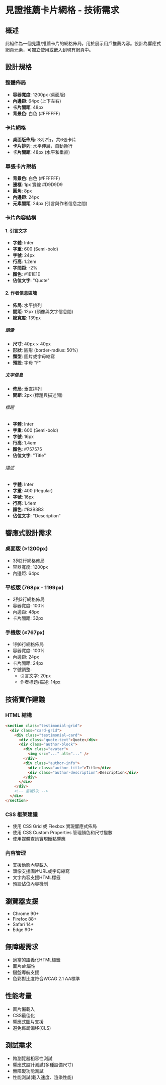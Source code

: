 # 見證推薦卡片網格 - 技術需求

## 概述
此組件為一個見證/推薦卡片的網格佈局，用於展示用戶推薦內容。設計為響應式網頁元素，可獨立使用或嵌入到現有網頁中。

## 設計規格

### 整體佈局
- **容器寬度**: 1200px (桌面版)
- **內邊距**: 64px (上下左右)
- **卡片間距**: 48px
- **背景色**: 白色 (#FFFFFF)

### 卡片網格
- **桌面版佈局**: 3列2行，共6張卡片
- **卡片排列**: 水平伸展，自動換行
- **卡片間距**: 48px (水平和垂直)

### 單張卡片規格
- **背景色**: 白色 (#FFFFFF)
- **邊框**: 1px 實線 #D9D9D9
- **圓角**: 8px
- **內邊距**: 24px
- **元素間距**: 24px (引言與作者信息之間)

### 卡片內容結構

#### 1. 引言文字
- **字體**: Inter
- **字重**: 600 (Semi-bold)
- **字號**: 24px
- **行高**: 1.2em
- **字間距**: -2%
- **顏色**: #1E1E1E
- **佔位文字**: "Quote"

#### 2. 作者信息區塊
- **佈局**: 水平排列
- **間距**: 12px (頭像與文字信息間)
- **總寬度**: 139px

##### 頭像
- **尺寸**: 40px × 40px
- **形狀**: 圓形 (border-radius: 50%)
- **類型**: 圖片或字母縮寫
- **預設**: 字母 "F"

##### 文字信息
- **佈局**: 垂直排列
- **間距**: 2px (標題與描述間)

###### 標題
- **字體**: Inter
- **字重**: 600 (Semi-bold)
- **字號**: 16px
- **行高**: 1.4em
- **顏色**: #757575
- **佔位文字**: "Title"

###### 描述
- **字體**: Inter
- **字重**: 400 (Regular)
- **字號**: 16px
- **行高**: 1.4em
- **顏色**: #B3B3B3
- **佔位文字**: "Description"

## 響應式設計需求

### 桌面版 (≥1200px)
- 3列2行網格佈局
- 容器寬度: 1200px
- 內邊距: 64px

### 平板版 (768px - 1199px)
- 2列3行網格佈局
- 容器寬度: 100%
- 內邊距: 48px
- 卡片間距: 32px

### 手機版 (≤767px)
- 1列6行網格佈局
- 容器寬度: 100%
- 內邊距: 24px
- 卡片間距: 24px
- 字號調整:
  - 引言文字: 20px
  - 作者標題/描述: 14px

## 技術實作建議

### HTML 結構
```html
<section class="testimonial-grid">
  <div class="card-grid">
    <div class="testimonial-card">
      <div class="quote-text">Quote</div>
      <div class="author-block">
        <div class="avatar">
          <img src="..." alt="..." />
        </div>
        <div class="author-info">
          <div class="author-title">Title</div>
          <div class="author-description">Description</div>
        </div>
      </div>
    </div>
    <!-- 重複5次 -->
  </div>
</section>
```

### CSS 框架建議
- 使用 CSS Grid 或 Flexbox 實現響應式佈局
- 使用 CSS Custom Properties 管理顏色和尺寸變數
- 使用媒體查詢實現斷點響應

### 內容管理
- 支援動態內容載入
- 頭像支援圖片URL或字母縮寫
- 文字內容支援HTML標籤
- 預設佔位內容機制

## 瀏覽器支援
- Chrome 90+
- Firefox 88+
- Safari 14+
- Edge 90+

## 無障礙需求
- 適當的語義化HTML標籤
- 圖片alt屬性
- 鍵盤導航支援
- 色彩對比度符合WCAG 2.1 AA標準

## 性能考量
- 圖片懶載入
- CSS最佳化
- 響應式圖片支援
- 避免佈局偏移(CLS)

## 測試需求
- 跨瀏覽器相容性測試
- 響應式設計測試(多種設備尺寸)
- 無障礙功能測試
- 性能測試(載入速度、渲染性能)